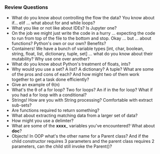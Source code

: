 ### Review Questions
- What do you know about controlling the flow the data?  You know about if... elif ... what about for and while loops?
- What you like or not like about IDEs?  Is Jupyter one?
- On the job we might just write the code in a hurry ... expecting the code to run from top of the file to the bottom and stop.  Okay ... but ... about functions?  Python's own or our own?  Benefits?
- Containers! We have a bunch of variable types [int, char, boolean, string, float, list, dictionary, tuple, set] ... what do you know about their mutability?  Why use one over another?
- What do you know about Python's treatment of floats, ints?
- Why would you use a set?  A list?  A dictionary?  A tuple?  What are some of the pros and cons of each? And how might two of them work together to get a task done efficiently?
- Give an example of θ(n)
- What's the θ of a for loop?  Two for loops?  An if in the for loop?  What if you had a for loop with a conditional?
- Strings!  How are you with String processing?  Comfortable with extract sub-sets? 
- Are functions required to return something?
- What about extracting matching data from a larger set of data?
- How might you use a delimter?
- What are some of the __xxxx___ variables you've encountered?  What about __doc__?
- Objects!  In OOP what's the other name for a Parent class?  And if the child constructor requires 3 parameters and the parent class requires 2 parameters, can the child still invoke the Parent()?